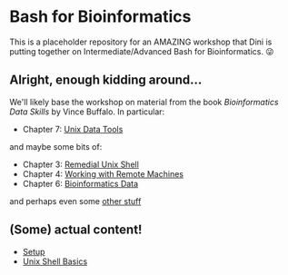 # Bash for Bioinformatics

This is a placeholder repository for an AMAZING workshop that Dini is putting together on Intermediate/Advanced Bash for Bioinformatics.  😜

## Alright, enough kidding around...

We'll likely base the workshop on material from the book *Bioinformatics Data Skills* by Vince Buffalo.  In particular:

- Chapter 7: [Unix Data Tools](draft_notes/3-unix-data-tools.md)

and maybe some bits of:

- Chapter 3: [Remedial Unix Shell](draft_notes/0-remedial-unix-shell.md)
- Chapter 4: [Working with Remote Machines](draft_notes/1-remote-machines.md)
- Chapter 6: [Bioinformatics Data](draft_notes/2-bioinformatics-data.md)

and perhaps even some [other stuff](draft_notes/4-other-things.md)

## (Some) actual content!

 - [Setup](0.Setup/README.md)
 - [Unix Shell Basics](1.UnixShellBasics/README.md)
